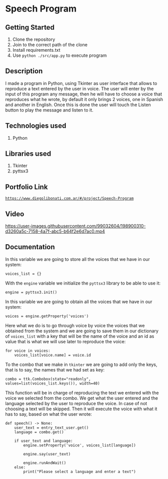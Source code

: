 # Speech Program

## Getting Started

1. Clone the repository
2. Join to the correct path of the clone
3. Install requirements.txt
4. Use `python ./src/app.py` to execute program

## Description

I made a program in Python, using Tkinter as user interface that allows to reproduce a text entered by the user in voice. The user will enter by the input of this program any message, then he will have to choose a voice that reproduces what he wrote, by default it only brings 2 voices, one in Spanish and another in English. Once this is done the user will touch the Listen button to play the message and listen to it.

## Technologies used

1. Python

## Libraries used

1. Tkinter
2. pyttsx3

## Portfolio Link

[`https://www.diegolibonati.com.ar/#/project/Speech-Program`](https://www.diegolibonati.com.ar/#/project/Speech-Program)

## Video

https://user-images.githubusercontent.com/99032604/198900310-d3260a5c-7158-4a7f-abc5-b64f2e6d7ac0.mp4

## Documentation

In this variable we are going to store all the voices that we have in our system:

```
voices_list = {}
```

With the `engine` variable we initialize the `pyttsx3` library to be able to use it:

```
engine = pyttsx3.init()
```

In this variable we are going to obtain all the voices that we have in our system:

```
voices = engine.getProperty('voices')
```

Here what we do is to go through voice by voice the voices that we obtained from the system and we are going to save them in our dictionary of `voices_list` with a key that will be the name of the voice and an id as value that is what we will use later to reproduce the voice:

```
for voice in voices:
    voices_list[voice.name] = voice.id
```

To the combo that we make in `tkinter` we are going to add only the keys, that is to say, the names that we had set as key:

```
combo = ttk.Combobox(state="readonly", values=list(voices_list.keys()), width=40)
```

This function will be in charge of reproducing the text we entered with the voice we selected from the combo. We get what the user entered and the language selected by the user to reproduce the voice. In case of not choosing a text will be skipped. Then it will execute the voice with what it has to say, based on what the user wrote:

```
def speech() -> None:
    user_text = entry_text_user.get()
    language = combo.get()

    if user_text and language:
        engine.setProperty('voice', voices_list[language])

        engine.say(user_text)

        engine.runAndWait()
    else:
        print("Please select a language and enter a text")
```

